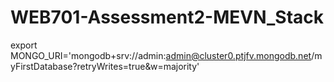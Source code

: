 # WEB701-Assessment2-MEVN_Stack

export MONGO_URI='mongodb+srv://admin:admin@cluster0.ptjfv.mongodb.net/myFirstDatabase?retryWrites=true&w=majority'
